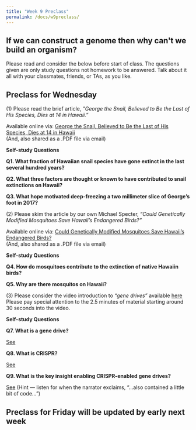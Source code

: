 ```yaml
---
title: "Week 9 Preclass"
permalink: /docs/w9preclass/
---
```


## If we can construct a genome then why can't we build an organism?

Please read and consider the below before start of class. The questions given are only study questions not homework to be answered. Talk about it all with your classmates, friends, or TAs, as you like.

## Preclass for Wednesday 
   
(1) Please read the brief article, *"George the Snail, Believed to Be the Last of His Species, Dies at 14 in Hawaii.”*

Available online via: [George the Snail, Believed to Be the Last of His Species, Dies at 14 in Hawaii](https://www.nytimes.com/2019/01/10/science/snail-dead-george-species.html)  
(And, also shared as a .PDF file via email)

**Self-study Questions**

**Q1. What fraction of Hawaiian snail species have gone extinct in the last several hundred years?**  

**Q2. What three factors are thought or known to have contributed to snail extinctions on Hawaii?**  

**Q3. What hope motivated deep-freezing a two millimeter slice of George’s foot in 2017?** 


(2) Please skim the article by our own Michael Specter, *“Could Genetically Modified Mosquitoes Save Hawaii’s Endangered Birds?”*  

Available online via: [Could Genetically Modified Mosquitoes Save Hawaii’s Endangered Birds?](https://www.newyorker.com/news/daily-comment/could-genetically-modified-mosquitoes-save-hawaiis-endangered-birds)   
(And, also shared as a .PDF file via email)

**Self-study Questions**

**Q4. How do mosquitoes contribute to the extinction of native Hawaiin birds?**  

**Q5. Why are there mosquitos on Hawaii?**   

(3) Please consider the video introduction to *“gene drives”* available [here](https://youtu.be/KgvhUPiDdq8)   
Please pay special attention to the 2.5 minutes of material starting around 30 seconds into the video.   

**Self-study Questions** 

**Q7. What is a gene drive?**

[See](https://youtu.be/KgvhUPiDdq8?t=30)   

**Q8. What is CRISPR?**   

[See](https://youtu.be/KgvhUPiDdq8?t=54)   

**Q9. What is the key insight enabling CRISPR-enabled gene drives?**    

[See](https://youtu.be/KgvhUPiDdq8?t=98) (Hint — listen for when the narrator exclaims, “…also contained a little bit of code…”)   


## Preclass for  Friday will be updated by early next week

